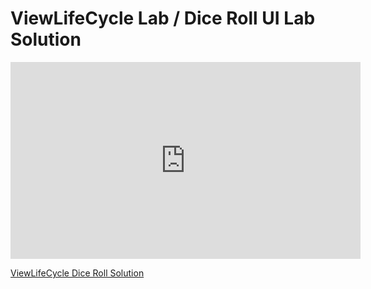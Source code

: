 
# ViewLifeCycle Lab / Dice Roll UI Lab Solution

<iframe width="560" height="315" src="https://www.youtube.com/embed/pAqMz4eyxwc?rel=0&modestbranding=1" frameborder="0" allowfullscreen></iframe><p><a href="https://www.youtube.com/watch?v=pAqMz4eyxwc">ViewLifeCycle Dice Roll Solution</a></p>
